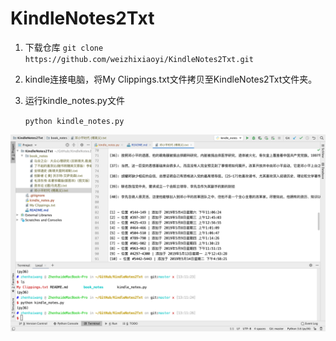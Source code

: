 # KindleNotes2Txt
1. 下载仓库 
  `git clone https://github.com/weizhixiaoyi/KindleNotes2Txt.git`

2. kindle连接电脑，将My Clippings.txt文件拷贝至KindleNotes2Txt文件夹。

3. 运行kindle_notes.py文件

   `python kindle_notes.py`

![demo](https://raw.githubusercontent.com/weizhixiaoyi/KindleNotes2Txt/master/demo.png)



